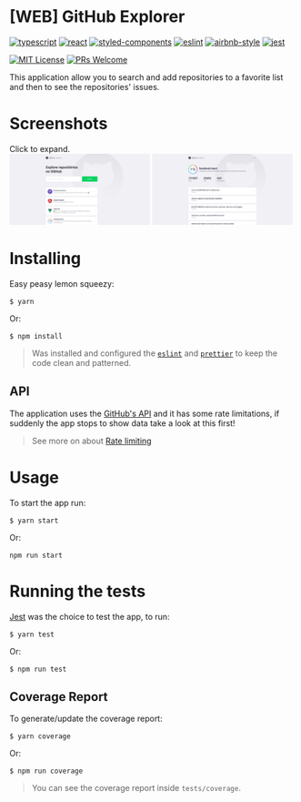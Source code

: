 # [WEB] GitHub Explorer

[![typescript](https://img.shields.io/badge/typescript-4.2.4-3178c6?style=flat-square&logo=typescript)](https://www.typescriptlang.org/)
[![react](https://img.shields.io/badge/reactjs-16.13.1-61dafb?style=flat-square&logo=react)](https://reactjs.org/)
[![styled-components](https://img.shields.io/badge/styled_components-5.1.0-db7b86?style=flat-square&logo=styled-components)](https://styled-components.com/)
[![eslint](https://img.shields.io/badge/eslint-6.8.0-4b32c3?style=flat-square&logo=eslint)](https://eslint.org/)
[![airbnb-style](https://flat.badgen.net/badge/style-guide/airbnb/ff5a5f?icon=airbnb)](https://github.com/airbnb/javascript)
[![jest](https://img.shields.io/badge/jest-24.9.0-brightgreen?style=flat-square&logo=jest)](https://jestjs.io/)

[![MIT License](https://img.shields.io/badge/license-MIT-green?style=flat-square)](https://github.com/JonathanFerraz/github-explorer/blob/master/LICENSE)
[![PRs Welcome](https://img.shields.io/badge/PRs-welcome-brightgreen.svg?style=flat-square)](http://makeapullrequest.com)<br>

This application allow you to search and add repositories to a favorite list and then to see the repositories' issues.

# Screenshots

Click to expand.<br>
<img src="https://raw.githubusercontent.com/JonathanFerraz/github-explorer/master/screenshots/dashboard.png" width="49%"/>
<img src="https://raw.githubusercontent.com/JonathanFerraz/github-explorer/master/screenshots/repository.png" width="49%"/>

# Installing

Easy peasy lemon squeezy:

```
$ yarn
```

Or:

```
$ npm install
```

> Was installed and configured the [`eslint`](https://eslint.org/) and [`prettier`](https://prettier.io/) to keep the code clean and patterned.

## API

The application uses the [GitHub's API](https://developer.github.com/v3) and it has some rate limitations, if suddenly the app stops to show data take a look at this first!

> See more on about [Rate limiting](https://developer.github.com/v3/#rate-limiting)

# Usage

To start the app run:

```
$ yarn start
```

Or:

```
npm run start
```

# Running the tests

[Jest](https://jestjs.io) was the choice to test the app, to run:

```
$ yarn test
```

Or:

```
$ npm run test
```

## Coverage Report

To generate/update the coverage report:

```
$ yarn coverage
```

Or:

```
$ npm run coverage
```

> You can see the coverage report inside `tests/coverage`.
